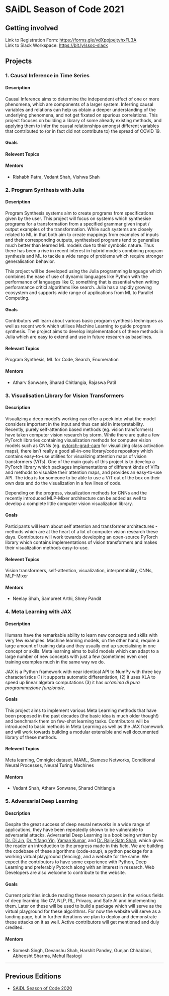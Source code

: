 # SAiDL Season of Code 2021

## Getting involved

Link to Registration Form: https://forms.gle/vdXppjpejtvhxFL3A  
Link to Slack Workspace: https://bit.ly/ssoc-slack
## Projects

### 1. Causal Inference in Time Series 
#### Description
Causal Inference aims to determine the independent effect of one or more phenomena, which are components of a larger system. Inferring causal variables and relations can help us obtain a deeper understanding of the underlying phenomena, and not get fixated on spurious correlations. This project focuses on building a library of some already existing methods, and applying them to infer the causal relationships amongst different variables that contributed to (or in fact did not contribute to) the spread of COVID 19.
#### Goals

#### Relevent Topics

#### Mentors
 - Rishabh Patra, Vedant Shah, Vishwa Shah
 
### 2. Program Synthesis with Julia

#### Description
Program Synthesis systems aim to create programs from specifications given by the user. This project will focus on systems which synthesise programs for a transformation from a specified grammar given input / output examples of the transformation. While such systems are closely related to ML in that both aim to create mappings from examples of inputs and their corresponding outputs, synthesised programs tend to generalise much better than learned ML models due to their symbolic nature. Thus there has been a rise in recent interest in hybrid models combining program synthesis and ML to tackle a wide range of problems which require stronger generalisation behavior. 

This project will be developed using the Julia programming language which combines the ease of use of dynamic languages like Python with the performance of languages like C; something that is essential when writing perforamance criticl algorithms like search. Julia has a rapidly growing ecosystem and supports wide range of applications from ML to Parallel Computing. 

#### Goals

Contributors will learn about various basic program synthesis techniques as well as recent work which utilises Machine Learning to guide program synthesis. The project aims to develop implementations of these methods in Julia which are easy to extend and use in future research as baselines.

#### Relevant Topics

Program Synthesis, ML for Code, Search, Enumeration

#### Mentors
 - Atharv Sonwane, Sharad Chitlangia, Rajaswa Patil

### 3. Visualisation Library for Vision Transformers

#### Description
Visualizing a deep model’s working can offer a peek into what the model considers important in the input and thus can aid in interpretability. Recently, purely self-attention based methods (eg. vision transformers) have taken computer vision research by storm. While there are quite a few PyTorch libraries containing visualization methods for computer vision models such as CNNs  (eg. [pytorch-grad-cam](https://github.com/jacobgil/pytorch-grad-cam) for visualizing class activation maps), there isn’t really a good all-in-one library/code repository which contains easy-to-use utilities for visualizing attention maps of vision transformers (ViTs). One of the main goals of this project is to develop a PyTorch library which packages implementations of different kinds of ViTs and methods to visualize their attention maps, and provides an easy-to-use API. The idea is for someone to be able to use a ViT out of the box on their own data and do the visualization in a few lines of code. 

Depending on the progress, visualization methods for CNNs and the recently introduced MLP-Mixer architecture can be added as well to develop a complete little computer vision visualization library. 

#### Goals
Participants will learn about self attention and transformer architectures - methods which are at the heart of a lot of computer vision research these days. Contributors will work towards developing an open-source PyTorch library which contains implementations of vision transformers and makes their visualization methods easy-to-use. 

#### Relevent Topics

Vision transformers, self-attention, visualization, interpretability, CNNs, MLP-Mixer


#### Mentors
 - Neelay Shah, Sampreet Arthi, Shrey Pandit

### 4. Meta Learning with JAX

#### Description
Humans have the remarkable ability to learn new concepts and skills with very few examples. Machine learning models, on the other hand, require a large amount of training data and they usually end up specialising in one concept or skills. Meta learning aims to build models which can adapt to a large number of  new concepts with just a few (sometimes even one) training examples much in the same way we do. 

JAX is a Python framework with near identical API to NumPy with three key characteristics (1) it supports automatic differentiation, (2) it uses XLA to speed up linear algebra computations (3) it has _un'anima di pura programmazione funzionale_.

#### Goals
This project aims to implement various Meta Learning methods that have been proposed in the past decades (the basic idea is much older though!) and benchmark them on few-shot learning tasks.  Contributors will be introduced to basic methods in Meta Learning as well as the JAX framework and will work towards building a modular extensible and well documented library of these methods. 

#### Relevent Topics
Meta learning, Omniglot dataset, MAML, Siamese Networks, Conditional Neural Processes, Neural Turing Machines

#### Mentors
 - Vedant Shah, Atharv Sonwane, Sharad Chitlangia



### 5. Adversarial Deep Learning
#### Description
Despite the great success of deep neural networks in a wide range of applications, they have been repeatedly shown to be vulnerable to adversarial attacks. Adversarial Deep Learning is a book being written by [Dr. Di Jin](https://scholar.google.com/citations?user=x5QTK9YAAAAJ&hl=en), [Dr. Yifang Yin](https://yifangyin.github.io/), [Yaman Kumar](https://sites.google.com/view/yaman-kumar/), and [Dr. Rajiv Ratn Shah](https://www.iiitd.ac.in/rajivratn), which gives the reader an introduction to the progress made in this field. We are building the codebase of these algorithms (code-soup), a python package for a working virtual playground (fencing), and a website for the same. We expect the contributors to have some experience with Python, Deep Learning and preferably Pytorch along with an interest in research. Web Developers are also welcome to contribute to the website.


#### Goals
Current priorities include reading these research papers in the various fields of deep learning like CV, NLP, RL, Privacy, and Safe AI and implementing them. Later on these will be used to build a package which will serve as the virtual playground for these algorithms. For now the website will serve as a landing page, but in further iterations we plan to deploy and demonstrate these attacks on it as well. Active contributors will get mentioned and duly credited.

#### Mentors
 - Somesh Singh, Devanshu Shah, Harshit Pandey, Gunjan Chhablani, Abheesht Sharma, Mehul Rastogi

---

## Previous Editions

- [SAiDL Season of Code 2020](./2020.md)
